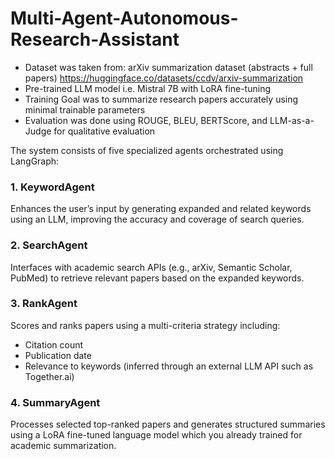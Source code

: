 # Multi-Agent-Autonomous-Research-Assistant

- Dataset was taken from: arXiv summarization dataset (abstracts + full papers) https://huggingface.co/datasets/ccdv/arxiv-summarization
- Pre-trained LLM model i.e. Mistral 7B with LoRA fine-tuning
- Training Goal was to summarize research papers accurately using minimal trainable parameters
- Evaluation was done using ROUGE, BLEU, BERTScore, and LLM-as-a-Judge for qualitative evaluation

The system consists of five specialized agents orchestrated using LangGraph:

### 1. KeywordAgent
Enhances the user’s input by generating expanded and related keywords using an LLM, improving the accuracy and coverage of search queries.

### 2. SearchAgent
Interfaces with academic search APIs (e.g., arXiv, Semantic Scholar, PubMed) to retrieve relevant papers based on the expanded keywords.

### 3. RankAgent
Scores and ranks papers using a multi-criteria strategy including:

- Citation count
- Publication date
- Relevance to keywords (inferred through an external LLM API such as Together.ai)

### 4. SummaryAgent
Processes selected top-ranked papers and generates structured summaries using a LoRA fine-tuned language model which you already trained for academic summarization.
